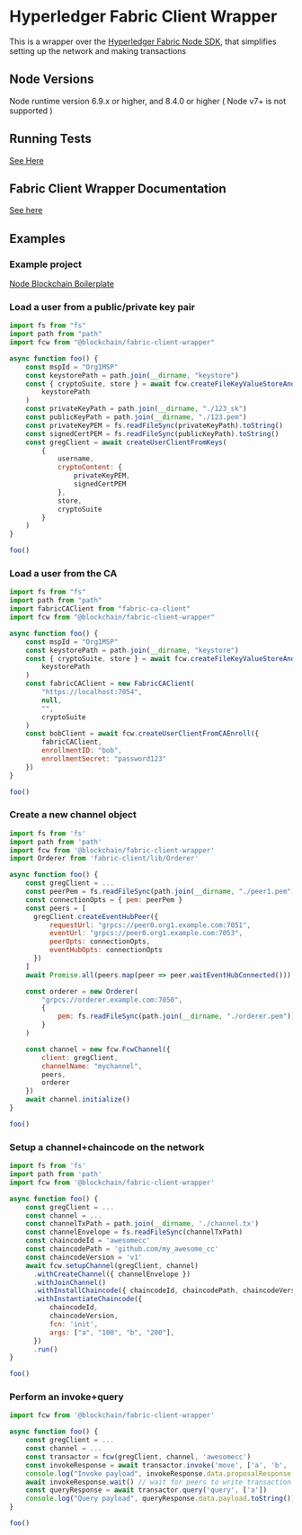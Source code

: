 # Hyperledger Fabric Client Wrapper

This is a wrapper over the [Hyperledger Fabric Node SDK](https://github.com/hyperledger/fabric-sdk-node/), that simplifies setting up the network and making transactions

## Node Versions

Node runtime version 6.9.x or higher, and 8.4.0 or higher ( Node v7+ is not supported )

## Running Tests
[See Here](./TESTS.md)

## Fabric Client Wrapper Documentation
[See here](./DOCUMENTATION.md)

## Examples

### Example project
[Node Blockchain Boilerplate](https://github.ibm.com/aur/node-blockchain-boilerplate)

### Load a user from a public/private key pair
```JavaScript
import fs from "fs"
import path from "path"
import fcw from "@blockchain/fabric-client-wrapper"

async function foo() {
    const mspId = "Org1MSP"
    const keystorePath = path.join(__dirname, "keystore")
    const { cryptoSuite, store } = await fcw.createFileKeyValueStoreAndCryptoSuite(
        keystorePath
    )
    const privateKeyPath = path.join(__dirname, "./123_sk")
    const publicKeyPath = path.join(__dirname, "./123.pem")
    const privateKeyPEM = fs.readFileSync(privateKeyPath).toString()
    const signedCertPEM = fs.readFileSync(publicKeyPath).toString()
    const gregClient = await createUserClientFromKeys(
        {
            username,
            cryptoContent: {
                privateKeyPEM,
                signedCertPEM
            },
            store,
            cryptoSuite
        }
    )
}

foo()
```

### Load a user from the CA
```JavaScript
import fs from "fs"
import path from "path"
import fabricCAClient from "fabric-ca-client"
import fcw from "@blockchain/fabric-client-wrapper"

async function foo() {
    const mspId = "Org1MSP"
    const keystorePath = path.join(__dirname, "keystore")
    const { cryptoSuite, store } = await fcw.createFileKeyValueStoreAndCryptoSuite(
        keystorePath
    )
    const fabricCAClient = new FabricCAClient(
        "https://localhost:7054",
        null,
        "",
        cryptoSuite
    )
    const bobClient = await fcw.createUserClientFromCAEnroll({
        fabricCAClient,
        enrollmentID: "bob",
        enrollmentSecret: "password123"
    })
}

foo()
```

### Create a new channel object
```JavaScript
import fs from 'fs'
import path from 'path'
import fcw from '@blockchain/fabric-client-wrapper'
import Orderer from 'fabric-client/lib/Orderer'

async function foo() {
    const gregClient = ...
    const peerPem = fs.readFileSync(path.join(__dirname, "./peer1.pem")).toString()
    const connectionOpts = { pem: peerPem }
    const peers = [
      gregClient.createEventHubPeer({
          requestUrl: "grpcs://peer0.org1.example.com:7051",
          eventUrl: "grpcs://peer0.org1.example.com:7053",
          peerOpts: connectionOpts,
          eventHubOpts: connectionOpts
      })
    ]
    await Promise.all(peers.map(peer => peer.waitEventHubConnected()))

    const orderer = new Orderer(
        "grpcs://orderer.example.com:7050",
        {
            pem: fs.readFileSync(path.join(__dirname, "./orderer.pem")).toString()
        }
    )

    const channel = new fcw.FcwChannel({
        client: gregClient,
        channelName: "mychannel",
        peers,
        orderer
    })
    await channel.initialize()
}

foo()
```

### Setup a channel+chaincode on the network
```JavaScript
import fs from 'fs'
import path from 'path'
import fcw from '@blockchain/fabric-client-wrapper'

async function foo() {
    const gregClient = ...
    const channel = ...
    const channelTxPath = path.join(__dirname, './channel.tx')
    const channelEnvelope = fs.readFileSync(channelTxPath)
    const chaincodeId = 'awesomecc'
    const chaincodePath = 'github.com/my_awesome_cc'
    const chaincodeVersion = 'v1'
    await fcw.setupChannel(gregClient, channel)
      .withCreateChannel({ channelEnvelope })
      .withJoinChannel()
      .withInstallChaincode({ chaincodeId, chaincodePath, chaincodeVersion })
      .withInstantiateChaincode({
          chaincodeId,
          chaincodeVersion,
          fcn: 'init',
          args: ["a", "100", "b", "200"],
      })
      .run()
}

foo()
```

### Perform an invoke+query
```JavaScript
import fcw from '@blockchain/fabric-client-wrapper'

async function foo() {
    const gregClient = ...
    const channel = ...
    const transactor = fcw(gregClient, channel, 'awesomecc')
    const invokeResponse = await transactor.invoke('move', ['a', 'b', '10'])
    console.log("Invoke payload", invokeResponse.data.proposalResponse.payload.toString())
    await invokeResponse.wait() // wait for peers to write transaction to state
    const queryResponse = await transactor.query('query', ['a'])
    console.log("Query payload", queryResponse.data.payload.toString())
}

foo()
```
